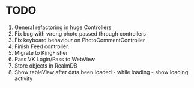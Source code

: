 # TODO

1. General refactoring in huge Controllers 
2. Fix bug with wrong photo passed through controllers
3. Fix keyboard behaviour on PhotoCommentController
4. Finish Feed controller.
5. Migrate  to KingFisher
6. Pass VK Login/Pass to WebView
7. Store objects in RealmDB
8. Show tableView after data been loaded - while loading - show loading activity
